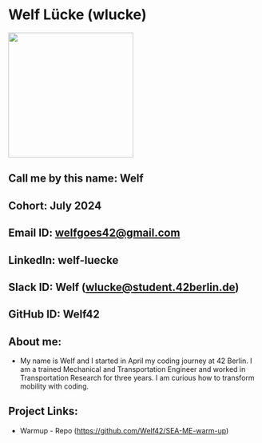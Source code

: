# Welf Lücke (wlucke)
<img src="https://github.com/Welf42/SEA-ME-Students/assets/159012217/935a7290-5195-4f0a-a513-23b7eda7bcd3" width="250"> </img>
## Call me by this name: Welf
## Cohort: July 2024
## Email ID: welfgoes42@gmail.com
## LinkedIn: welf-luecke
## Slack ID: Welf (wlucke@student.42berlin.de)
## GitHub ID: Welf42
## About me: 
- My name is Welf and I started in April my coding journey at 42 Berlin. I am a trained Mechanical and Transportation Engineer and worked in Transportation Research for three years. I am curious how to transform mobility with coding.
## Project Links:
- Warmup - Repo (https://github.com/Welf42/SEA-ME-warm-up)
